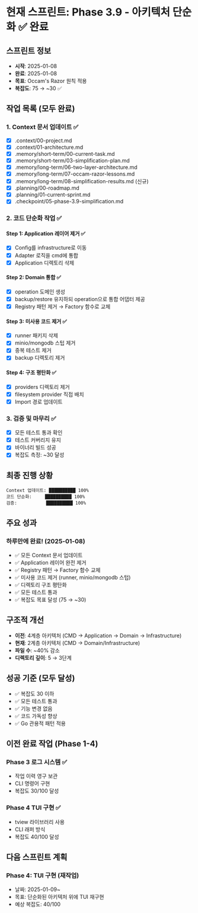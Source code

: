 # 현재 스프린트: Phase 3.9 - 아키텍처 단순화 ✅ 완료

## 스프린트 정보
- **시작**: 2025-01-08
- **완료**: 2025-01-08
- **목표**: Occam's Razor 원칙 적용
- **복잡도**: 75 → ~30 ✅

## 작업 목록 (모두 완료)

### 1. Context 문서 업데이트 ✅
- [x] .context/00-project.md
- [x] .context/01-architecture.md
- [x] .memory/short-term/00-current-task.md
- [x] .memory/short-term/03-simplification-plan.md
- [x] .memory/long-term/06-two-layer-architecture.md
- [x] .memory/long-term/07-occam-razor-lessons.md
- [x] .memory/long-term/08-simplification-results.md (신규)
- [x] .planning/00-roadmap.md
- [x] .planning/01-current-sprint.md
- [x] .checkpoint/05-phase-3.9-simplification.md

### 2. 코드 단순화 작업 ✅
#### Step 1: Application 레이어 제거 ✅
- [x] Config를 infrastructure로 이동
- [x] Adapter 로직을 cmd에 통합
- [x] Application 디렉토리 삭제

#### Step 2: Domain 통합 ✅
- [x] operation 도메인 생성
- [x] backup/restore 유지하되 operation으로 통합 어댑터 제공
- [x] Registry 패턴 제거 → Factory 함수로 교체

#### Step 3: 미사용 코드 제거 ✅
- [x] runner 패키지 삭제
- [x] minio/mongodb 스텁 제거
- [x] 중복 테스트 제거
- [x] backup 디렉토리 제거

#### Step 4: 구조 평탄화 ✅
- [x] providers 디렉토리 제거
- [x] filesystem provider 직접 배치
- [x] Import 경로 업데이트

### 3. 검증 및 마무리 ✅
- [x] 모든 테스트 통과 확인
- [x] 테스트 커버리지 유지
- [x] 바이너리 빌드 성공
- [x] 복잡도 측정: ~30 달성

## 최종 진행 상황
```
Context 업데이트: ██████████ 100%
코드 단순화:     ██████████ 100%
검증:           ██████████ 100%
```

## 주요 성과
### 하루만에 완료! (2025-01-08)
- ✅ 모든 Context 문서 업데이트
- ✅ Application 레이어 완전 제거
- ✅ Registry 패턴 → Factory 함수 교체
- ✅ 미사용 코드 제거 (runner, minio/mongodb 스텁)
- ✅ 디렉토리 구조 평탄화
- ✅ 모든 테스트 통과
- ✅ 복잡도 목표 달성 (75 → ~30)

## 구조적 개선
- **이전**: 4계층 아키텍처 (CMD → Application → Domain → Infrastructure)
- **현재**: 2계층 아키텍처 (CMD → Domain/Infrastructure)
- **파일 수**: ~40% 감소
- **디렉토리 깊이**: 5 → 3단계

## 성공 기준 (모두 달성)
- ✅ 복잡도 30 이하
- ✅ 모든 테스트 통과
- ✅ 기능 변경 없음
- ✅ 코드 가독성 향상
- ✅ Go 관용적 패턴 적용

## 이전 완료 작업 (Phase 1-4)
### Phase 3 로그 시스템 ✅
- 작업 이력 영구 보관
- CLI 명령어 구현
- 복잡도 30/100 달성

### Phase 4 TUI 구현 ✅
- tview 라이브러리 사용
- CLI 래퍼 방식
- 복잡도 40/100 달성

## 다음 스프린트 계획
### Phase 4: TUI 구현 (재작업)
- 날짜: 2025-01-09~
- 목표: 단순화된 아키텍처 위에 TUI 재구현
- 예상 복잡도: 40/100